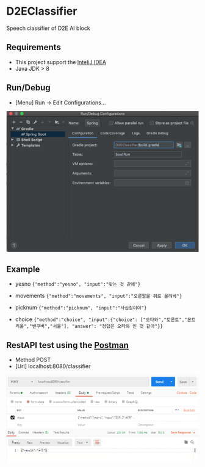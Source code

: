 # D2EClassifier
Speech classifier of D2E AI block

## Requirements
- This project support the [InteliJ IDEA](https://www.jetbrains.com/idea/)
- Java JDK > 8

## Run/Debug
- [Menu] Run -> Edit Configurations...

![Run/Debug](docs/bootRun.png)

## Example

- yesno
`{"method":"yesno", "input":"맞는 것 같애"}`

- movements
`{"method":"movements", "input":"오른팔을 위로 올려봐"}`

- picknum
`{"method":"picknum", "input":"사십칠이야"}`

- choice
`{"method":"choice", "input":{"choice": ["오타와","토론토","몬트리올","밴쿠버","서울"], "answer": "정답은 오타와 인 것 같아"}}`

## RestAPI test using the [Postman](https://www.postman.com)

- Method POST
- [Url] localhost:8080/classifier

![Postman](docs/postman.png)
